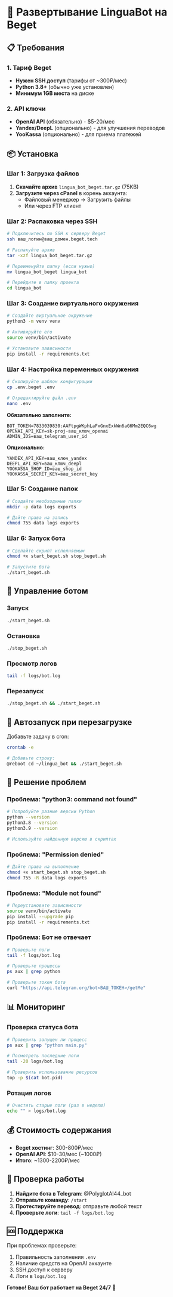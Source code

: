 # 🚀 Развертывание LinguaBot на Beget

## 📋 Требования

### 1. Тариф Beget
- **Нужен SSH доступ** (тарифы от ~300₽/мес)
- **Python 3.8+** (обычно уже установлен)
- **Минимум 1GB места** на диске

### 2. API ключи
- **OpenAI API** (обязательно) - $5-20/мес
- **Yandex/DeepL** (опционально) - для улучшения переводов
- **YooKassa** (опционально) - для приема платежей

## 📦 Установка

### Шаг 1: Загрузка файлов

1. **Скачайте архив** `lingua_bot_beget.tar.gz` (75KB)
2. **Загрузите через cPanel** в корень аккаунта:
   - Файловый менеджер → Загрузить файлы
   - Или через FTP клиент

### Шаг 2: Распаковка через SSH

```bash
# Подключитесь по SSH к серверу Beget
ssh ваш_логин@ваш_домен.beget.tech

# Распакуйте архив
tar -xzf lingua_bot_beget.tar.gz

# Переименуйте папку (если нужно)
mv lingua_bot_beget lingua_bot

# Перейдите в папку проекта
cd lingua_bot
```

### Шаг 3: Создание виртуального окружения

```bash
# Создайте виртуальное окружение
python3 -m venv venv

# Активируйте его
source venv/bin/activate

# Установите зависимости
pip install -r requirements.txt
```

### Шаг 4: Настройка переменных окружения

```bash
# Скопируйте шаблон конфигурации
cp .env.beget .env

# Отредактируйте файл .env
nano .env
```

**Обязательно заполните:**
```env
BOT_TOKEN=7833039830:AAFtpgWKphLaFxGnxExkWn6aG6Mm2EQC6wg
OPENAI_API_KEY=sk-proj-ваш_ключ_openai
ADMIN_IDS=ваш_telegram_user_id
```

**Опционально:**
```env
YANDEX_API_KEY=ваш_ключ_yandex
DEEPL_API_KEY=ваш_ключ_deepl
YOOKASSA_SHOP_ID=ваш_shop_id
YOOKASSA_SECRET_KEY=ваш_secret_key
```

### Шаг 5: Создание папок

```bash
# Создайте необходимые папки
mkdir -p data logs exports

# Дайте права на запись
chmod 755 data logs exports
```

### Шаг 6: Запуск бота

```bash
# Сделайте скрипт исполняемым
chmod +x start_beget.sh stop_beget.sh

# Запустите бота
./start_beget.sh
```

## 🔧 Управление ботом

### Запуск
```bash
./start_beget.sh
```

### Остановка
```bash
./stop_beget.sh
```

### Просмотр логов
```bash
tail -f logs/bot.log
```

### Перезапуск
```bash
./stop_beget.sh && ./start_beget.sh
```

## 🤖 Автозапуск при перезагрузке

Добавьте задачу в cron:
```bash
crontab -e

# Добавьте строку:
@reboot cd ~/lingua_bot && ./start_beget.sh
```

## 🐛 Решение проблем

### Проблема: "python3: command not found"
```bash
# Попробуйте разные версии Python
python --version
python3.8 --version
python3.9 --version

# Используйте найденную версию в скриптах
```

### Проблема: "Permission denied"
```bash
# Дайте права на выполнение
chmod +x start_beget.sh stop_beget.sh
chmod 755 -R data logs exports
```

### Проблема: "Module not found"
```bash
# Переустановите зависимости
source venv/bin/activate
pip install --upgrade pip
pip install -r requirements.txt
```

### Проблема: Бот не отвечает
```bash
# Проверьте логи
tail -f logs/bot.log

# Проверьте процессы
ps aux | grep python

# Проверьте токен бота
curl "https://api.telegram.org/bot<ВАШ_ТОКЕН>/getMe"
```

## 📊 Мониторинг

### Проверка статуса бота
```bash
# Проверить запущен ли процесс
ps aux | grep "python main.py"

# Посмотреть последние логи
tail -20 logs/bot.log

# Проверить использование ресурсов
top -p $(cat bot.pid)
```

### Ротация логов
```bash
# Очистить старые логи (раз в неделю)
echo "" > logs/bot.log
```

## 💰 Стоимость содержания

- **Beget хостинг**: 300-800₽/мес
- **OpenAI API**: $10-30/мес (~1000₽)
- **Итого**: ~1300-2200₽/мес

## 🎯 Проверка работы

1. **Найдите бота в Telegram**: @PolyglotAI44_bot
2. **Отправьте команду**: `/start`
3. **Протестируйте перевод**: отправьте любой текст
4. **Проверьте логи**: `tail -f logs/bot.log`

## 🆘 Поддержка

При проблемах проверьте:
1. Правильность заполнения `.env`
2. Наличие средств на OpenAI аккаунте
3. SSH доступ к серверу
4. Логи в `logs/bot.log`

**Готово! Ваш бот работает на Beget 24/7** 🎉